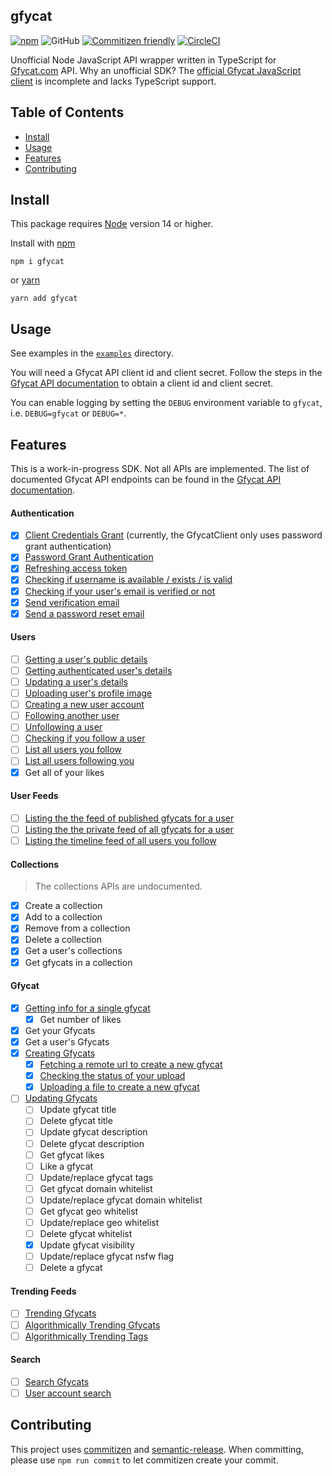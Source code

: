 ## gfycat

[![npm](https://img.shields.io/npm/v/gfycat?color=blue)](https://www.npmjs.com/package/gfycat) ![GitHub](https://img.shields.io/github/license/matthamil/gfycat?color=blue) [![Commitizen friendly](https://img.shields.io/badge/commitizen-friendly-brightgreen.svg)](http://commitizen.github.io/cz-cli/) [![CircleCI](https://dl.circleci.com/status-badge/img/gh/matthamil/gfycat/tree/main.svg?style=svg)](https://dl.circleci.com/status-badge/redirect/gh/matthamil/gfycat/tree/main)

Unofficial Node JavaScript API wrapper written in TypeScript for [Gfycat.com](https://gfycat.com/) API. Why an unofficial SDK? The [official Gfycat JavaScript client](https://github.com/gfycat/gfycat-sdk) is incomplete and lacks TypeScript support.

## Table of Contents

- [Install](#install)
- [Usage](#usage)
- [Features](#features)
- [Contributing](#contributing)

## Install

This package requires [Node](https://nodejs.org/) version 14 or higher.

Install with [npm](https://www.npmjs.com/)

```
npm i gfycat
```

or [yarn](https://yarnpkg.com/)

```
yarn add gfycat
```

## Usage

See examples in the [`examples`](examples/) directory.

You will need a Gfycat API client id and client secret. Follow the steps in the [Gfycat API documentation](https://developers.gfycat.com/api/#quick-start) to obtain a client id and client secret.

You can enable logging by setting the `DEBUG` environment variable to `gfycat`, i.e. `DEBUG=gfycat` or `DEBUG=*`.

## Features

This is a work-in-progress SDK. Not all APIs are implemented. The list of documented Gfycat API endpoints can be found in the [Gfycat API documentation](https://developers.gfycat.com/api/#introduction).

#### Authentication

- [x] [Client Credentials Grant](https://developers.gfycat.com/api/#client-credentials-grant) (currently, the GfycatClient only uses password grant authentication)
- [x] [Password Grant Authentication](https://developers.gfycat.com/api/#password-grant)
- [x] [Refreshing access token](https://developers.gfycat.com/api/#refreshing-access-tokens)
- [x] [Checking if username is available / exists / is valid](https://developers.gfycat.com/api/#checking-if-the-username-is-available-username-exists-username-is-valid)
- [x] [Checking if your user's email is verified or not](https://developers.gfycat.com/api/#checking-if-users-email-is-verified-or-not)
- [x] [Send verification email](https://developers.gfycat.com/api/#sending-an-email-verification-request)
- [x] [Send a password reset email](https://developers.gfycat.com/api/#send-a-password-reset-email)

#### Users

- [ ] [Getting a user's public details](https://developers.gfycat.com/api/#getting-the-user-s-public-details)
- [ ] [Getting authenticated user's details](https://developers.gfycat.com/api/#getting-the-authenticated-user-s-details)
- [ ] [Updating a user's details](https://developers.gfycat.com/api/#updating-user-39-s-details)
- [ ] [Uploading user's profile image](https://developers.gfycat.com/api/#uploading-user-39-s-profile-image)
- [ ] [Creating a new user account](https://developers.gfycat.com/api/#creating-a-new-user-account)
- [ ] [Following another user](https://developers.gfycat.com/api/#following-another-user)
- [ ] [Unfollowing a user](https://developers.gfycat.com/api/#unfollowing-a-user)
- [ ] [Checking if you follow a user](https://developers.gfycat.com/api/#checking-if-you-follow-a-user)
- [ ] [List all users you follow](https://developers.gfycat.com/api/#listing-all-users-you-follow)
- [ ] [List all users following you](https://developers.gfycat.com/api/#listing-all-users-following-you)
- [x] Get all of your likes

#### User Feeds

- [ ] [Listing the the feed of published gfycats for a user](https://developers.gfycat.com/api/#listing-the-the-feed-of-published-gfycats-for-a-user)
- [ ] [Listing the the private feed of all gfycats for a user](https://developers.gfycat.com/api/#listing-the-the-private-feed-of-all-gfycats-for-a-user)
- [ ] [Listing the timeline feed of all users you follow](https://developers.gfycat.com/api/#listing-the-timeline-feed-of-all-users-you-follow)

#### Collections

> The collections APIs are undocumented.

- [x] Create a collection
- [x] Add to a collection
- [x] Remove from a collection
- [x] Delete a collection
- [x] Get a user's collections
- [x] Get gfycats in a collection

#### Gfycat

- [x] [Getting info for a single gfycat](https://developers.gfycat.com/api/#getting-info-for-a-single-gfycat)
  - [x] Get number of likes
- [x] Get your Gfycats
- [x] Get a user's Gfycats
- [x] [Creating Gfycats](https://developers.gfycat.com/api/#creating-gfycats)
  - [x] [Fetching a remote url to create a new gfycat](https://developers.gfycat.com/api/#fetching-a-remote-url-to-create-a-new-gfycat)
  - [x] [Checking the status of your upload](https://developers.gfycat.com/api/#checking-the-status-of-your-upload)
  - [x] [Uploading a file to create a new gfycat](https://developers.gfycat.com/api/#uploading-a-file-to-create-a-new-gfycat)
- [ ] [Updating Gfycats](https://developers.gfycat.com/api/#updating-gfycats)
  - [ ] Update gfycat title
  - [ ] Delete gfycat title
  - [ ] Update gfycat description
  - [ ] Delete gfycat description
  - [ ] Get gfycat likes
  - [ ] Like a gfycat
  - [ ] Update/replace gfycat tags
  - [ ] Get gfycat domain whitelist
  - [ ] Update/replace gfycat domain whitelist
  - [ ] Get gfycat geo whitelist
  - [ ] Update/replace geo whitelist
  - [ ] Delete gfycat whitelist
  - [x] Update gfycat visibility
  - [ ] Update/replace gfycat nsfw flag
  - [ ] Delete a gfycat

#### Trending Feeds

- [ ] [Trending Gfycats](https://developers.gfycat.com/api/#trending-gfycats)
- [ ] [Algorithmically Trending Gfycats](https://developers.gfycat.com/api/#algorithmically-trending-gfycats)
- [ ] [Algorithmically Trending Tags](https://developers.gfycat.com/api/#algorithmically-trending-tags)

#### Search

- [ ] [Search Gfycats](https://developers.gfycat.com/api/#site-search)
- [ ] [User account search](https://developers.gfycat.com/api/#user-account-search)

## Contributing

This project uses [commitizen](https://github.com/commitizen/cz-cli) and [semantic-release](https://github.com/semantic-release/semantic-release). When committing, please use `npm run commit` to let commitizen create your commit.
